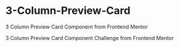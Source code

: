 # 3-Column-Preview-Card
3 Column Preview Card Component from Frontend Mentor

3 Column Preview Card Component Challenge from Frontend Mentor

